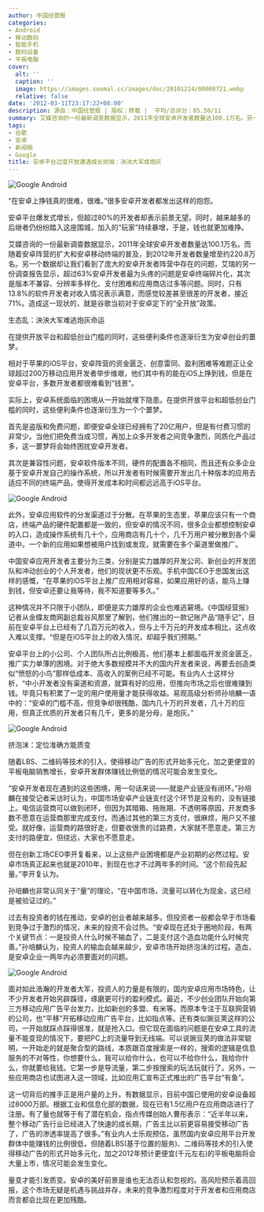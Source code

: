 ```yaml
---
author: 中国经营报
categories:
- Android
- 移动数码
- 智能手机
- 数码设备
- 平板电脑
cover:
  alt: ''
  caption: ''
  image: https://images.soomal.cc/images/doc/20101214/00008721.webp
  relative: false
date: '2012-03-11T23:17:22+08:00'
description: 源自：中国经营报 | 版权：转载 |  平均/总评分：05.50/11
summary: 艾媒咨询的一份最新调查数据显示，2011年全球安卓开发者数量达100.1万名。另一个数据却让我们看到了庞大的安卓开发者阵营中存在的问题，艾瑞的另一份调查报告显示，超过63%安卓开发者最为头疼的问题是安卓终端碎片化，其次是版本不兼容、分辨率多样化、支付困难和应用商店过多等问题。
tags:
- 谷歌
- 安卓
- 新闻稿
- Google
title: 安卓平台过度开放遭遇成长烦恼：泱泱大军成炮灰
---
```


![Google Android](https://images.soomal.cc/images/doc/20110804/00012542.webp)



“在安卓上挣钱真的很难，很难。”很多安卓开发者都发出这样的抱怨。



安卓平台爆发式增长，但超过80%的开发者却表示前景无望。同时，越来越多的后继者仍纷纷踏入这座围城，加入的“玩家”持续暴增，于是，钱也就更加难挣。



艾媒咨询的一份最新调查数据显示，2011年全球安卓开发者数量达100.1万名。而随着安卓阵营的扩大和安卓移动终端的普及，到2012年开发者数量增至约220.8万名。另一个数据却让我们看到了庞大的安卓开发者阵营中存在的问题，艾瑞的另一份调查报告显示，超过63%安卓开发者最为头疼的问题是安卓终端碎片化，其次是版本不兼容、分辨率多样化、支付困难和应用商店过多等问题。同时，只有13.8%的软件开发者对收入情况表示满意，而感觉较差甚至很差的开发者，接近71%。造成这一现状的，就是谷歌当初对于安卓定下的“全开放”政策。



生态乱：泱泱大军难逃炮灰命运



在提供开放平台和超低创业门槛的同时，这些便利条件也逐渐衍生为安卓创业的噩梦。



相对于苹果的iOS平台，安卓阵营的资金匮乏、创意雷同、盈利困难等难题正让全球超过200万移动应用开发者举步维艰，他们其中有的能在iOS上挣到钱，但是在安卓平台，多数开发者都很难看到“钱景”。



实际上，安卓系统面临的困境从一开始就埋下隐患。在提供开放平台和超低创业门槛的同时，这些便利条件也逐渐衍生为一个个噩梦。



首先是盗版和免费问题，即便安卓全球已经拥有了20亿用户，但是有付费习惯的非常少。当他们把免费当成习惯，再加上众多开发者之间竞争激烈，同质化产品过多，这一噩梦将会始终困扰安卓开发者。



其次是兼容性问题，安卓软件版本不同，硬件的配置各不相同，而且还有众多企业基于安卓开发自己的操作系统，所以开发者有时候需要开发出几十种版本的应用去适应不同的终端产品，使得开发成本和时间都远远高于iOS平台。



![Google Android](https://images.soomal.cc/images/doc/20101214/00008722.webp)



此外，安卓应用软件的分发渠道过于分散。在苹果的生态里，苹果应该只有一个商店，终端产品的硬件配置都是一致的，但安卓的情况不同，很多企业都想控制安卓的入口，造成操作系统有几十个，应用商店有几十个，几千万用户被分散到各个渠道中。一个新的应用如果想被用户找到或发现，就需要在多个渠道里做推广。



中国安卓应用开发者主要分为三类，分别是实力雄厚的开发公司、新创业的开发团队和冲动创业的个人开发者，他们的现状更不乐观。手机中国CEO于忠国发出这样的感慨，“在苹果的iOS平台上推广应用相对容易，如果应用好的话，能马上赚到钱，但安卓还要让我等待，我不知道要等多久。”



这种情况并不只限于小团队，即便是实力雄厚的企业也难逃窘境。《中国经营报》记者从金蝶友商网副总裁谷风那里了解到，他们推出的一款记账产品“随手记”，目前在安卓平台上已经有了几百万元的收入，但与上千万元的开发成本相比，这点收入难以支撑。“但是在iOS平台上的收入情况，却超乎我们预期。”



安卓平台上的小公司、个人团队所占比例极高，他们基本上都面临开发资金匮乏，推广实力单薄的困境。对于绝大多数规模并不大的国内开发者来说，再要去创造类似“愤怒的小鸟”那样低成本、高收入的案例已经不可能。有业内人士这样分析，“中小开发者没有渠道和资源，就算有好的应用，但推向市场之后也很难赚到钱。毕竟只有积累了一定的用户使用量才能获得收益。易观高级分析师孙培麟一语中的：“安卓的门槛不高，但竞争却很残酷，国内几十万的开发者，几十万的应用，但真正优质的开发者只有几千，更多的是分母，是炮灰。”



![Google Android](https://images.soomal.cc/images/doc/20101214/00008721.webp)



挤泡沫：定位准确方能质变



随着LBS、二维码等技术的引入，使得移动广告的形式开始多元化，加之更便宜的平板电脑销售增长，安卓开发群体赚钱比例低的情况可能会发生变化。



“安卓开发者现在遇到的这些困境，用一句话来说――就是产业链没有闭环。”孙培麟在接受记者采访时认为，中国市场安卓产业链支付这个环节是没有的，没有链接上。电信运营商可以做到闭环，但因为其暗箱、拖账期、不透明等原因，开发商多数不愿意在运营商那里完成支付。而通过其他的第三方支付，很麻烦，用户又不接受。就好像，运营商的路很好走，但要收很贵的过路费，大家就不愿意走。第三方支付的路便宜，但绕远，大家也不愿意走。



但在创新工场CEO李开复看来，以上这些产业困境都是产业初期的必然过程。安卓市场真正起来也就是2010年，到现在也才不过两年多的时间。“这个阶段先起量。”李开复认为。



孙培麟也非常认同关于“量”的理论，“在中国市场，流量可以转化为现金，这已经是被验证过的。”



过去有投资者的钱在推动，安卓的创业者越来越多。但投资者一般都会早于市场看到竞争过于激烈的情况，未来的投资不会过热。“安卓现在还处于圈地阶段，有两个关键节点：一是投资人什么时候不输血了，二是支付这个造血功能什么时候完善。”孙培麟认为，投资人的输血会越来越少，安卓市场开始挤泡沫的过程。造血，是安卓企业一两年内必须要面对的问题。



![Google Android](https://images.soomal.cc/images/doc/20101025/00007843.webp)



面对如此浩瀚的开发者大军，投资人的力量是有限的，国内安卓应用市场特色，让不少开发者开始另辟蹊径，琢磨更可行的盈利模式。最近，不少创业团队开始向第三方移动应用广告平台发力，比如新创的多盟、有米等。而原本专注于互联网营销的公司，也“平移”开拓移动应用广告平台，比如指点等。还有类似豌豆荚这样的公司，一开始就踩点踩得很准，就是抢入口。但它现在面临的问题是在安卓工具的流量不能变现的情况下，要把PC上的流量导到无线端。可以说豌豆荚的做法非常聪明，一开始走的就是聚合型的路线，本质跟百度搜索是一样的，搜索的逻辑是信息服务的不对等性，你想要什么，我可以给你什么，也可以不给你什么，我给你什么，你就要给我钱。它第一步是导流量，第二步按搜索的玩法玩就行了。另外，一些应用商店也试图进入这一领域，比如应用汇宣布正式推出的广告平台“有鱼”。



这一切背后的推手正是用户量的上升。有数据显示，目前中国已使用的安卓设备超过8000万部。根据工业和信息化部的数据，现在已有1.5亿用户在应用商店进行了注册。有了量也就等于有了潜在机会，指点传媒创始人曹彤表示：“近半年以来，整个移动广告行业已经进入了快速的成长期，广告主比以前更容易接受移动广告了，广告的渗透率提高了很多。”有业内人士乐观预估，虽然国内安卓应用平台开发群体中能赚钱的比例很低，但随着LBS(基于位置的服务)、二维码等技术的引入使得移动广告的形式开始多元化，加之2012年预计更便宜(千元左右)的平板电脑将会大量上市，情况可能会发生变化。



量变才能引发质变。安卓的美好前景是谁也无法否认和忽视的。高风险预示着高回报，这个市场无疑是机遇与挑战并存，未来的竞争激烈程度对于开发者和应用商店而言都会比现在更加残酷。